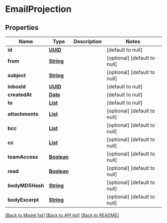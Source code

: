 # EmailProjection
## Properties

Name | Type | Description | Notes
------------ | ------------- | ------------- | -------------
**id** | [**UUID**](UUID) |  | [default to null]
**from** | [**String**](string) |  | [optional] [default to null]
**subject** | [**String**](string) |  | [optional] [default to null]
**inboxId** | [**UUID**](UUID) |  | [default to null]
**createdAt** | [**Date**](DateTime) |  | [default to null]
**to** | [**List**](string) |  | [default to null]
**attachments** | [**List**](string) |  | [optional] [default to null]
**bcc** | [**List**](string) |  | [optional] [default to null]
**cc** | [**List**](string) |  | [optional] [default to null]
**teamAccess** | [**Boolean**](boolean) |  | [optional] [default to null]
**read** | [**Boolean**](boolean) |  | [optional] [default to null]
**bodyMD5Hash** | [**String**](string) |  | [optional] [default to null]
**bodyExcerpt** | [**String**](string) |  | [optional] [default to null]

[[Back to Model list]](../README#documentation-for-models) [[Back to API list]](../README#documentation-for-api-endpoints) [[Back to README]](../README)

